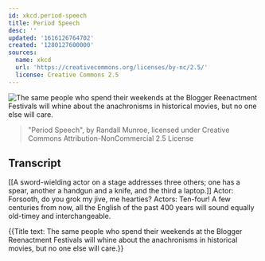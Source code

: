 ```yaml
---
id: xkcd.period-speech
title: Period Speech
desc: ''
updated: '1616126764702'
created: '1280127600000'
sources:
  name: xkcd
  url: 'https://creativecommons.org/licenses/by-nc/2.5/'
  license: Creative Commons 2.5
---
```

![The same people who spend their weekends at the Blogger Reenactment Festivals will whine about the anachronisms in historical movies, but no one else will care.](https://imgs.xkcd.com/comics/period_speech.png)
> "Period Speech", by Randall Munroe, licensed under Creative Commons Attribution-NonCommercial 2.5 License

## Transcript
[[A sword-wielding actor on a stage addresses three others; one has a spear, another a handgun and a knife, and the third a laptop.]]
Actor: Forsooth, do you grok my jive, me hearties?
Actors: Ten-four!
A few centuries from now, all the English of the past 400 years will sound equally old-timey and interchangeable.

{{Title text: The same people who spend their weekends at the Blogger Reenactment Festivals will whine about the anachronisms in historical movies, but no one else will care.}}
